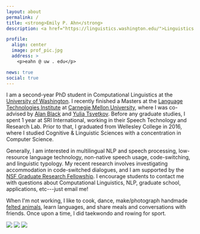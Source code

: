 ```yaml
---
layout: about
permalink: /
title: <strong>Emily P. Ahn</strong>
description: <a href="https://linguistics.washington.edu/">Linguistics @ UW</a>. Graduate student. Language enthusiast.

profile:
  align: center
  image: prof_pic.jpg
  address: >
    <p>eahn @ uw . edu</p>

news: true
social: true
---
```


I am a second-year PhD student in Computational Linguistics at the [University of Washington](https://linguistics.washington.edu/). I recently finished a Masters at the [Language Technologies Institute](https://www.lti.cs.cmu.edu/) at [Carnegie Mellon University](https://www.cmu.edu/), where I was co-advised by [Alan Black](http://www.cs.cmu.edu/~awb/) and [Yulia Tsvetkov](http://www.cs.cmu.edu/~ytsvetko/). Before any graduate studies, I spent 1 year at SRI International, working in their Speech Technology and Research Lab. Prior to that, I graduated from Wellesley College in 2016, where I studied Cognitive & Linguistic Sciences with a concentration in Computer Science.

Generally, I am interested in multilingual NLP and speech processing, low-resource language technology, non-native speech usage, code-switching, and linguistic typology. My recent research involves investigating accommodation in code-switched dialogues, and I am supported by the [NSF Graduate Research Fellowship](https://www.nsfgrfp.org/). I encourage students to contact me with questions about Computational Linguistics, NLP, graduate school, applications, etc---just email me!

When I'm not working, I like to cook, dance, make/photograph handmade [felted animals](https://www.instagram.com/lintbuddies/), learn languages, and share meals and conversations with friends. Once upon a time, I did taekwondo and rowing for sport.

<div class="img_row">
    <a href="https://www.instagram.com/lintbuddies/">
    <img class="col one first" src="{{ site.baseurl }}/assets/img/korea_coffee.jpg"></a>
    <a href="https://www.instagram.com/lintbuddies/"><img class="col one" src="{{ site.baseurl }}/assets/img/yamaha.jpg"></a>
    <a href="https://www.instagram.com/lintbuddies/"><img class="col one last" src="{{ site.baseurl }}/assets/img/phipps_eng.jpg"></a>
</div>

<!-- <img src="assets/img/cmu_lti.jpg" height="170">
<img src="assets/img/sf_charlie2.jpg" height="170">
<img src="assets/img/yamaha.jpg" height="170"> -->
